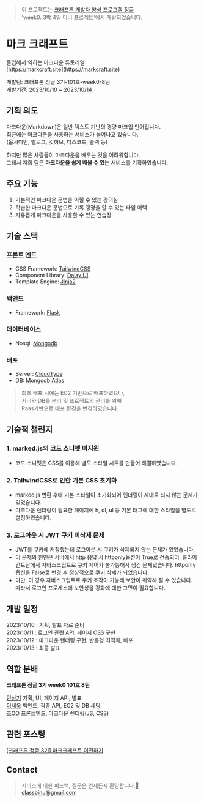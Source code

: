 > 이 프로젝트는 [크래프톤 개발자 양성 프로그램 정글](https://jungle.krafton.com/)  
'week0. 3박 4일 미니 프로젝트'에서 개발되었습니다.

# 마크 크래프트
몰입해서 익히는 마크다운 튜토리얼  
[https://markcraft.site](https://markcraft.site)

개발팀: 크래프톤 정글 3기-101호-week0-8팀  
개발기간: 2023/10/10 ~ 2023/10/14

## 기획 의도
마크다운(Markdown)은 일반 텍스트 기반의 경량 마크업 언어입니다.  
최근에는 마크다운을 사용하는 서비스가 늘어나고 있습니다.  
(옵시디언, 벨로그, 깃허브, 디스코드, 슬랙 등)  
  
하지만 많은 사람들이 마크다운을 배우는 것을 어려워합니다.  
그래서 저희 팀은 **마크다운을 쉽게 배울 수 있는** 서비스를 기획하였습니다.

## 주요 기능
1. 기본적인 마크다운 문법을 익힐 수 있는 강의실
2. 학습한 마크다운 문법으로 기록 갱졍을 할 수 있는 타임 어택
3. 자유롭게 마크다운을 사용할 수 있는 연습장

## 기술 스택
### 프론트 엔드
- CSS Framework: [TailwindCSS](https://tailwindcss.com/)
- Component Library: [Daisy UI](https://daisyui.com/)
- Template Engine: [Jinja2](https://jinja.palletsprojects.com/en/3.1.x/)

### 백엔드
- Framework: [Flask](https://flask-docs-kr.readthedocs.io/ko/latest/index.html)

### 데이터베이스
- Nosql: [Mongodb](https://www.mongodb.com/ko-kr)

### 배포
- Server: [CloudType](https://cloudtype.io/)
- DB: [Mongodb Atlas](https://www.mongodb.com/ko-kr/cloud/atlas/lp/try4)

> 최초 배포 시에는 EC2 기반으로 배포하였으나,  
서버와 DB를 분리 및 프로젝트의 관리를 위해  
Paas기반으로 배포 환경을 변경하였습니다.

## 기술적 챌린지
### 1. marked.js의 코드 스니펫 미지원
- 코드 스니펫은 CSS를 이용해 별도 스타일 시트를 만들어 해결하였습니다.

### 2. TailwindCSS로 인한 기본 CSS 초기화
- marked.js 변환 후에 기본 스타일이 초기화되어 렌더링이 제대로 되지 않는 문제가 있었습니다.
- 마크다운 렌더링이 필요한 페이지에 h, ol, ul 등 기본 태그에 대한 스타일을 별도로 설정하였습니다.

### 3. 로그아웃 시 JWT 쿠키 미삭제 문제
- JWT를 쿠키에 저장했는데 로그아웃 시 쿠키가 삭제되지 않는 문제가 있었습니다.
- 이 문제의 원인은 서버에서 http 응답 시 httponly옵션이 True로 전송되어, 클라이언트단에서 자바스크립트로 쿠키 제어가 불가능해서 생긴 문제였습니다. httponly옵션을 False로 변경 후 정상적으로 쿠키 삭제가 되었습니다.
- 다만, 이 경우 자바스크립트로 쿠키 조작이 가능해 보안이 취약해 질 수 있습니다. 따라서 로그인 프로세스에 보안성을 강화에 대한 고민이 필요합니다.

## 개발 일정
2023/10/10 : 기획, 발표 자료 준비  
2023/10/11 : 로그인 관련 API, 페이지 CSS 구현  
2023/10/12 : 마크다운 렌더링 구현, 반응형 최적화, 배포  
2023/10/13 : 최종 발표

## 역할 분배
**크래프톤 정글 3기 week0 101호 8팀**

[민상기](https://github.com/classbinu) 기획, UI, 페이지 API, 발표  
[이세욱](https://github.com/o-ogie) 백엔드, 각종 API, EC2 및 DB 세팅  
[조OO](https://github.com/y0c0y) 프론트엔드, 마크다운 렌더링(JS, CSS)

## 관련 포스팅
[[크래프톤 정글 3기] 마크크래프트 이전하기](https://velog.io/@classbinu/%ED%81%AC%EB%9E%98%ED%94%84%ED%86%A4-%EC%A0%95%EA%B8%80-3%EA%B8%B0-%EB%A7%88%ED%81%AC%ED%81%AC%EB%9E%98%ED%94%84%ED%8A%B8-%EC%9D%B4%EC%A0%84%ED%95%98%EA%B8%B0)

## Contact
> 서비스에 대한 피드백, 질문은 언제든지 환영합니다.🥳  
classbinu@gmail.com